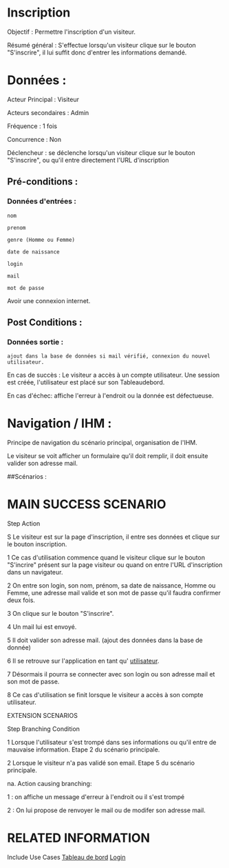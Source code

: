 # Inscription


Objectif :  Permettre l'inscription d'un visiteur.

Résumé général : S'effectue lorsqu'un visiteur clique sur le bouton "S'inscrire", il lui suffit donc d'entrer les informations demandé.

# Données :

Acteur Principal : Visiteur

Acteurs secondaires : Admin

Fréquence   : 1 fois

Concurrence : Non

Déclencheur : se déclenche lorsqu'un visiteur clique sur le bouton "S'inscrire", ou qu'il entre directement l'URL d'inscription

## Pré-conditions :

### Données d'entrées :
	nom 

	prenom

	genre (Homme ou Femme)

	date de naissance

	login

	mail

	mot de passe

Avoir une connexion internet.

## Post Conditions :

### Données sortie :
	
	ajout dans la base de données si mail vérifié, connexion du nouvel utilisateur.


En cas de succès : Le visiteur a accès à un compte utilisateur. Une session est créée, l'utilisateur est placé sur son Tableaudebord.


En cas d'échec: affiche l'erreur à l'endroit ou la donnée est défectueuse.


# Navigation / IHM  :

Principe de navigation du scénario principal, organisation de l'IHM.

Le visiteur se voit afficher un formulaire qu'il doit remplir, il doit ensuite valider son adresse mail.


##Scénarios :

# MAIN SUCCESS SCENARIO

Step    Action

S    Le visiteur est sur la page d'inscription, il entre ses données et clique sur le bouton inscription.

1    Ce cas d'utilisation commence quand le visiteur clique sur le bouton "S'incrire" présent sur la page visiteur ou quand on entre l'URL d'inscription dans un navigateur.

2    On entre son login, son nom, prénom, sa date de naissance, Homme ou Femme, une adresse mail valide et son mot de passe qu'il faudra confirmer deux fois.

3    On clique sur le bouton "S'inscrire".

4 	 Un mail lui est envoyé.

5	 Il doit valider son adresse mail. (ajout des données dans la base de donnée)

6	 Il se retrouve sur l'application en tant qu' [utilisateur](/tableaudebord.md). 

7	 Désormais il pourra se connecter avec son login ou son adresse mail et son mot de passe.

8    	 Ce cas d'utilisation se finit lorsque le visiteur a accès à son compte utilisateur.


EXTENSION SCENARIOS

Step    Branching Condition

1	 Lorsque l'utilisateur s'est trompé dans ses informations ou qu'il entre de mauvaise information. Etape 2 du scénario principale.

2	 Lorsque le visiteur n'a pas validé son email. Etape 5 du scénario principale.

na.  Action causing branching:

1 : on affiche un message d'erreur à l'endroit ou il s'est trompé

2 : On lui propose de renvoyer le mail ou de modifer son adresse mail.


# RELATED INFORMATION

Include Use Cases    [Tableau de bord](/tableaudebord.md) [Login](/login.md) 


<!--- 
Author : Jordan
Validator : Raphael
-->
 

